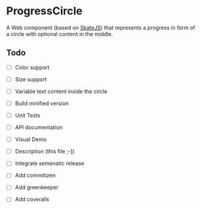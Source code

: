 # ProgressCircle

A Web component (based on [SkateJS](http://skate.js.org/)) that represents a progress in form of a circle with optional content in the middle.

## Todo

- [ ] Color support
- [ ] Size support
- [ ] Variable text content inside the circle
- [ ] Build minified version
- [ ] Unit Tests
- [ ] API documentation
- [ ] Visual Demo
- [ ] Description (this file ;-])
- [ ] Integrate semenatic release
- [ ] Add commitizen
- [ ] Add greenkeeper
- [ ] Add coveralls

